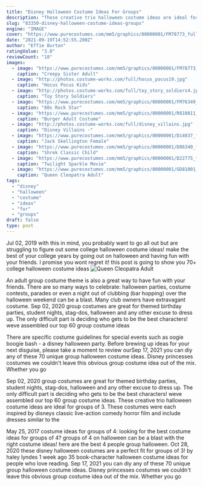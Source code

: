 ```yaml
---
title: "Disney Halloween Costume Ideas For Groups"
description: "These creative trio halloween costume ideas are ideal for groups of 3.  These costumes were each inspired by disneys classic live-action comedy horror film and include dresses similar to the"
slug: "83350-disney-halloween-costume-ideas-groups"
engine: "IMAGE"
cover: "https://www.purecostumes.com/mm5/graphics/00000001/FM78773_full_1.jpg"
date: "2021-09-19T14:52:55.200Z"
author: "Effie Burton"
ratingValue: "3.0"
reviewCount: "18"
images:
  - image: "https://www.purecostumes.com/mm5/graphics/00000001/FM78773_full_1.jpg"
    caption: "Creepy Sister Adult"
  - image: "http://photos.costume-works.com/full/hocus_pocus19.jpg"
    caption: "Hocus Pocus Kids"
  - image: "http://photos.costume-works.com/full/toy_story_soldiers4.jpg"
    caption: "Toy Story Soldiers"
  - image: "https://www.purecostumes.com/mm5/graphics/00000001/FM76349_full_1.jpg"
    caption: "80s Rock Star"
  - image: "https://www.purecostumes.com/mm5/graphics/00000001/R810811_full_1.jpg"
    caption: "Burger Adult Costume"
  - image: "http://photos.costume-works.com/full/disney_villains.jpg"
    caption: "Disney Villains -"
  - image: "https://www.purecostumes.com/mm5/graphics/00000001/D14037_full_1.jpg"
    caption: "Jack Skellington Female"
  - image: "https://www.purecostumes.com/mm5/graphics/00000001/D86340_full_1.jpg"
    caption: "Shrek Classic Child"
  - image: "https://www.purecostumes.com/mm5/graphics/00000001/D22775_full_1.jpg"
    caption: "Twilight Sparkle Movie"
  - image: "https://www.purecostumes.com/mm5/graphics/00000001/GD81001_full_1.jpg"
    caption: "Queen Cleopatra Adult"
tags:
  - "disney"
  - "halloween"
  - "costume"
  - "ideas"
  - "for"
  - "groups"
draft: false
type: post
---
```


Jul 02, 2019 with this in mind, you probably want to go all out but are struggling to figure out some college halloween costume ideas! make the best of your college years by going out on halloween and having fun with your friends. I promise you wont regret it! this post is going to show you 70+ college halloween costume ideas
![Queen Cleopatra Adult](https://www.purecostumes.com/mm5/graphics/00000001/GD81001_full_1.jpg "Queen Cleopatra Adult")

An adult group costume theme is also a great way to have fun with your friends. There are so many ways to celebrate: halloween parties, costume contests, parades or even a night out of clubbing (bar hopping) over the halloween weekend can be a blast. Many club owners have extravagant costume. Sep 02, 2020 group costumes are great for themed birthday parties, student nights, stag-dos, halloween and any other excuse to dress up. The only difficult part is deciding who gets to be the best characters! weve assembled our top 60 group costume ideas
<!--inArticleAds-->

<!--galleryOne-->

There are specific costume guidelines for special events such as oogie boogie bash - a disney halloween party. Before brewing up ideas for your next disguise, please take a moment to review ourSep 17, 2021 you can diy any of these 70 unique group halloween costume ideas. Disney princesses costumes we couldn't leave this obvious group costume idea out of the mix. Whether you go
<!--inArticleAds-->

<!--galleryTwo-->

Sep 02, 2020 group costumes are great for themed birthday parties, student nights, stag-dos, halloween and any other excuse to dress up. The only difficult part is deciding who gets to be the best characters! weve assembled our top 60 group costume ideas. These creative trio halloween costume ideas are ideal for groups of 3.  These costumes were each inspired by disneys classic live-action comedy horror film and include dresses similar to the
<!--galleryThree-->

May 25, 2017 costume ideas for groups of 4: looking for the best costume ideas for groups of 4? groups of 4 on halloween can be a blast with the right costume ideas! here are the best 4 people group halloween. Oct 28, 2020 these disney halloween costumes are a perfect fit for groups of 3! by haley lyndes 1 week ago  35 book-character halloween costume ideas for people who love reading. Sep 17, 2021 you can diy any of these 70 unique group halloween costume ideas. Disney princesses costumes we couldn't leave this obvious group costume idea out of the mix. Whether you go